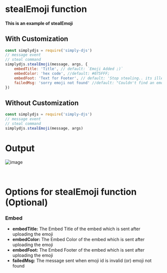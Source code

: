 # stealEmoji function
#### This is an example of stealEmoji

## With Customization
```js
const simplydjs = require('simply-djs')
// message event
// steal command
simplydjs.stealEmoji(message, args, {
    embedTitle: 'Title', // default: `Emoji Added ;)`
    embedColor: 'hex code', //default: #075FFF;
    embedFoot: 'Text for Footer', // default: 'Stop stealing.. its illegal.'
    failedMsg: 'sorry emoji not found' //default: "Couldn't find an emoji from it"
})
```

## Without Customization
```js
const simplydjs = require('simply-djs')
// message event
// steal command
simplydjs.stealEmoji(message, args)
```
# Output
![image](https://user-images.githubusercontent.com/71836991/127869837-880e67da-9a32-4df7-a070-6f2ae89e6a3f.png)

<br>

# Options for stealEmoji function (Optional)
### Embed
- **embedTitle:** The Embed Title of the embed which is sent after uploading the emoji
- **embedColor:** The Embed Color of the embed which is sent after uploading the emoji
- **embedFoot:** The Embed Footer of the embed which is sent after uploading the emoji
- **failedMsg:** The message sent when emoji id is invalid (or) emoji not found
